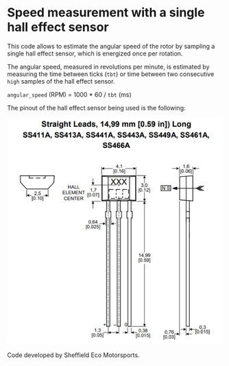 # Speed measurement with a single hall effect sensor

This code allows to estimate the angular speed of the rotor by sampling a single hall effect sensor, which is energized once per rotation.

The angular speed, measured in revolutions per minute, is estimated by measuring the time between ticks (`tbt`) or time between two consecutive `high` samples of the hall effect sensor.

 `angular_speed` (RPM) = 1000 * 60 / `tbt` (ms)

The pinout of the hall effect sensor being used is the following:

![](pinoutHallEffect.png)

Code developed by Sheffield Eco Motorsports.